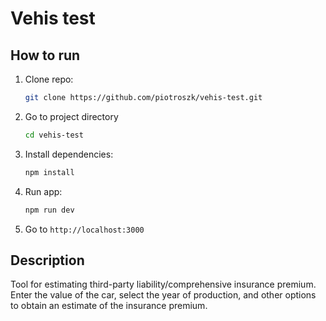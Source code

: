 # Vehis test 

## How to run

1. Clone repo:
    ```bash
    git clone https://github.com/piotroszk/vehis-test.git
    ```

2. Go to project directory
    ```bash
    cd vehis-test
    ```

3. Install dependencies:
    ```bash
    npm install
    ```

4. Run app:
    ```bash
    npm run dev
    ```

4. Go to `http://localhost:3000`

## Description

Tool for estimating third-party liability/comprehensive insurance premium. Enter the value of the car, select the year of production, and other options to obtain an estimate of the insurance premium.